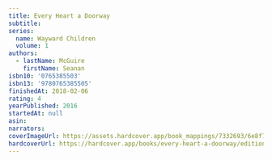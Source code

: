 ```yaml
---
title: Every Heart a Doorway
subtitle:
series:
  name: Wayward Children
  volume: 1
authors:
  - lastName: McGuire
    firstName: Seanan
isbn10: '0765385503'
isbn13: '9780765385505'
finishedAt: 2018-02-06
rating: 4
yearPublished: 2016
startedAt: null
asin:
narrators:
coverImageUrl: https://assets.hardcover.app/book_mappings/7332693/6e8f78cfe9e0d22846cdaf1cb754068c2c505d9d.jpeg
hardcoverUrl: https://hardcover.app/books/every-heart-a-doorway/editions/31482871
---
```

